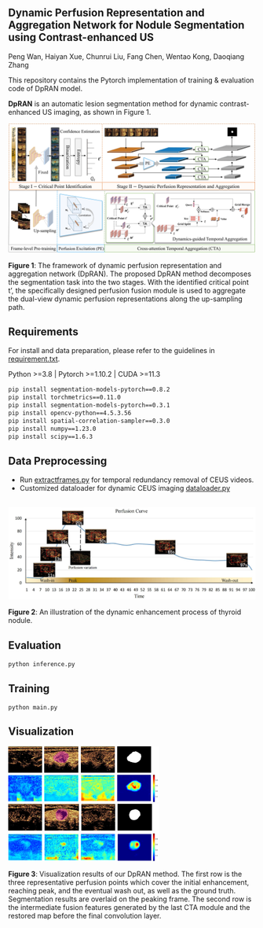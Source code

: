 
## **Dynamic Perfusion Representation and Aggregation Network for Nodule Segmentation using Contrast-enhanced US**
Peng Wan, Haiyan Xue, Chunrui Liu, Fang Chen, Wentao Kong, Daoqiang Zhang

This repository contains the  Pytorch implementation of training & evaluation code of DpRAN model.

**DpRAN** is an automatic lesion segmentation method for dynamic contrast-enhanced US imaging, as shown in Figure 1.

<img src="https://github.com/wanpeng16/DpRAN/blob/main/framework.jpg"  style="zoom: 75%;" />
<p align="left">

**Figure 1**: The framework of dynamic perfusion representation and aggregation network (DpRAN). The proposed DpRAN method
decomposes the segmentation task into the two stages. With the identified critical point t’, the specifically designed perfusion fusion module is used to 
aggregate the dual-view dynamic perfusion representations along the up-sampling path.
</p>

## Requirements

For install and data preparation, please refer to the guidelines in [requirement.txt](./requirements.txt).

Python >=3.8 | Pytorch >=1.10.2 | CUDA >=11.3
```
pip install segmentation-models-pytorch==0.8.2
pip install torchmetrics==0.11.0
pip install segmentation-models-pytorch==0.3.1
pip install opencv-python==4.5.3.56
pip install spatial-correlation-sampler==0.3.0
pip install numpy==1.23.0
pip install scipy==1.6.3
```

## Data Preprocessing

- Run [extractframes.py](./data/preprocessing/extractframes.py) for temporal redundancy removal of CEUS videos.
- Customized dataloader for dynamic CEUS imaging [dataloader.py](./data/dataloader.py)
<br>
<img src="https://github.com/wanpeng16/DpRAN/blob/main/vis/11.jpg"  style="zoom: 50%;" />
<p align="=">

**Figure 2**: An illustration of the dynamic enhancement process of thyroid nodule.
</p>

## Evaluation
```
python inference.py
```

## Training
```
python main.py
```
## Visualization

<img src="https://github.com/wanpeng16/DpRAN/blob/main/vis/28.png"  style="zoom: 30%;" />
<br>
<img src="https://github.com/wanpeng16/DpRAN/blob/main/vis/165.png"  style="zoom: 30%;" />

<p align="=">

**Figure 3**: Visualization results of our DpRAN method. The first row is the three representative perfusion points which cover the initial enhancement, reaching peak, and the eventual wash out, as well as the ground truth. Segmentation results are overlaid on the peaking frame. The second row is the intermediate fusion features generated by the last CTA module and the restored map before the final convolution layer.
</p>

